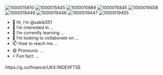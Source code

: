![1000015810](https://github.com/user-attachments/assets/d2797ef4-9177-4228-9b03-7c6b403d5dcd)
![1000015845](https://github.com/user-attachments/assets/55509f72-b0bb-4b93-9fb9-8c4bde519c91)
![1000015889](https://github.com/user-attachments/assets/1f2cd82e-56c5-4acf-8713-aa15632b2387)
![1000015845](https://github.com/user-attachments/assets/f367cb8a-7c88-4840-a004-5d4d85cface3)
![1000019458](https://github.com/user-attachments/assets/bfd6cb34-816f-4d75-bc71-7f53e36908b1)
![1000019449](https://github.com/user-attachments/assets/33325d41-2799-4451-9151-c7f9ba0d18d4)
![1000019448](https://github.com/user-attachments/assets/5ab1cf5b-9937-4da6-aab5-e6140e19fe61)
![1000019447](https://github.com/user-attachments/assets/bb9d859e-1c30-4457-8404-40f12353d42d)
![1000019455](https://github.com/user-attachments/assets/cf758c6d-e30d-4c55-bf87-a393637b13c9)
- 👋 Hi, I’m @sakib551
- 👀 I’m interested in ...
- 🌱 I’m currently learning ...
- 💞️ I’m looking to collaborate on ...
- 📫 How to reach me ...
- 😄 Pronouns: ...
- ⚡ Fun fact: ...

<!---
sakib551/sakib551 is a ✨ special ✨ repository because its `README.md` (this file) appears on your GitHub profile.
You can click the Preview link to take a look at your changes.
--->https://g.co/finance/UKX:INDEXFTSE
